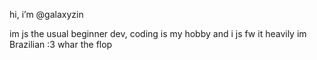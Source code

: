 hi, i’m @galaxyzin

im js the usual beginner dev, coding is my hobby and i js fw it heavily
im Brazilian :3
whar the flop

